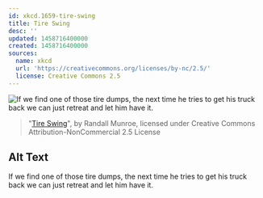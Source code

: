 ```yaml
---
id: xkcd.1659-tire-swing
title: Tire Swing
desc: ''
updated: 1458716400000
created: 1458716400000
sources:
  name: xkcd
  url: 'https://creativecommons.org/licenses/by-nc/2.5/'
  license: Creative Commons 2.5
---
```

![If we find one of those tire dumps, the next time he tries to get his truck back we can just retreat and let him have it.](https://imgs.xkcd.com/comics/tire_swing.png)
> "[Tire Swing](https://xkcd.com/1659/)", by Randall Munroe, licensed under Creative Commons Attribution-NonCommercial 2.5 License

## Alt Text
If we find one of those tire dumps, the next time he tries to get his truck back we can just retreat and let him have it.
